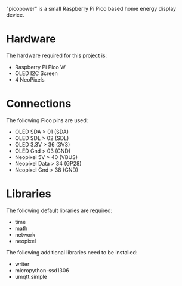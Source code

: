 "picopower" is a small Raspberry Pi Pico based home energy display device.

# Hardware
The hardware required for this project is:
* Raspberry Pi Pico W
* OLED I2C Screen
* 4 NeoPixels

# Connections
The following Pico pins are used:

* OLED SDA  > 01 (SDA)
* OLED SDL  > 02 (SDL)
* OLED 3.3V > 36 (3V3)
* OLED Gnd  > 03 (GND)
* Neopixel 5V   > 40 (VBUS)
* Neopixel Data > 34 (GP28)
* Neopixel Gnd  > 38 (GND)

# Libraries
The following default libraries are required:
* time
* math
* network
* neopixel

The following additional libraries need to be installed:
* writer
* micropython-ssd1306
* umqtt.simple
